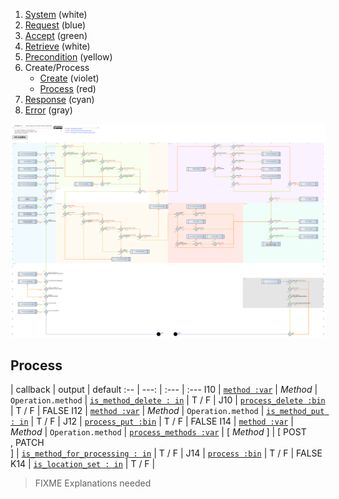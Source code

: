 1. [System](README_system.md) (white)
1. [Request](README_request.md) (blue)
1. [Accept](README_accept.md) (green)
1. [Retrieve](README_retrieve.md) (white)
1. [Precondition](README_precondition.md) (yellow)
1. Create/Process
    * [Create](README_create.md) (violet)
    * [Process](README_process.md) (red)
1. [Response](README_response.md) (cyan)
1. [Error](README_error.md) (gray)

![HTTP headers status](http-headers-status-v4.png)

## Process

 | callback | output | default
:-- | ---: | :--- | :---
I10 | [`method :var`](#method-var) | *Method* | `Operation.method`
 | [`is_method_delete : in`](#is_method_delete--in) | T / F |
J10 | [`process_delete :bin`](#process_delete-bin) | T / F | FALSE
I12 | [`method :var`](#method-var) | *Method* | `Operation.method`
 | [`is_method_put : in`](#is_method_put--in) | T / F |
J12 | [`process_put :bin`](#process_put-bin) | T / F | FALSE
I14 | [`method :var`](#method-var) | *Method* | `Operation.method`
 | [`process_methods :var`](#process_methods-var) | [ *Method* ] | [ POST<br>, PATCH<br>]
 | [`is_method_for_processing : in`](#is_method_for_processing--in) | T / F |
J14 | [`process :bin`](#process-bin) | T / F | FALSE
K14 | [`is_location_set : in`](#is_location_set--in) | T / F |

> FIXME Explanations needed
